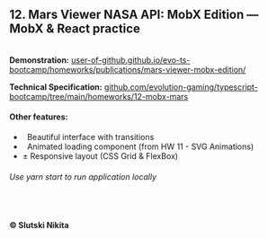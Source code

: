 ##  12. Mars Viewer NASA API: MobX Edition — MobX & React practice  
&nbsp;  
__Demonstration:__ [user-of-github.github.io/evo-ts-bootcamp/homeworks/publications/mars-viewer-mobx-edition/](https://user-of-github.github.io/evo-ts-bootcamp/homeworks/publications/mars-viewer-mobx-edition/)    

__Technical Specification:__ [github.com/evolution-gaming/typescript-bootcamp/tree/main/homeworks/12-mobx-mars](https://github.com/evolution-gaming/typescript-bootcamp/tree/main/homeworks/12-mobx-mars)

#### Other features:  
*   &nbsp; Beautiful interface with transitions
*   &nbsp; Animated loading component (from HW 11 - SVG Animations) 
* ± Responsive layout (CSS Grid & FlexBox)

###### Use _yarn start_ to run application locally
&nbsp;
#### © Slutski Nikita
